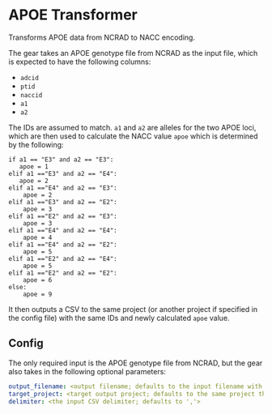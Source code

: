 # APOE Transformer

Transforms APOE data from NCRAD to NACC encoding.

The gear takes an APOE genotype file from NCRAD as the input file, which is expected to have the following columns:

* `adcid`
* `ptid`
* `naccid`
* `a1`
* `a2`

The IDs are assumed to match. `a1` and `a2` are alleles for the two APOE loci, which are then used to calculate the NACC value `apoe` which is determined by the following:

```
if a1 == "E3" and a2 == "E3":
   apoe = 1
elif a1 =="E3" and a2 == "E4":
   apoe = 2
elif a1 =="E4" and a2 == "E3":
    apoe = 2
elif a1 =="E3" and a2 == "E2":
    apoe = 3
elif a1 =="E2" and a2 == "E3":
    apoe = 3
elif a1 =="E4" and a2 == "E4":
    apoe = 4
elif a1 =="E4" and a2 == "E2":
    apoe = 5
elif a1 =="E2" and a2 == "E4":
    apoe = 5
elif a1 =="E2" and a2 == "E2":
    apoe = 6
else:
    apoe = 9
```

It then outputs a CSV to the same project (or another project if specified in the config file) with the same IDs and newly calculated `apoe` value.

## Config

The only required input is the APOE genotype file from NCRAD, but the gear also takes in the following optional parameters:

```yaml
output_filename: <output filename; defaults to the input filename with '_apoe_transformed' postfixed>
target_project: <target output project; defaults to the same project the input file was uploaded to if not specified>
delimiter: <the input CSV delimiter; defaults to ','>
```
